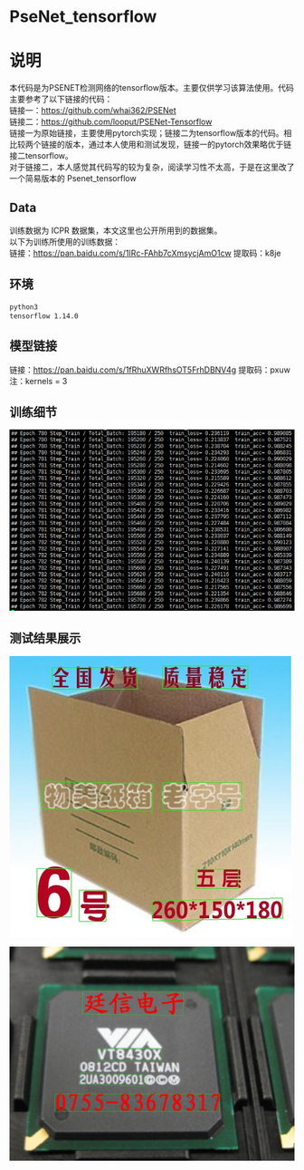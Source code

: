# PseNet_tensorflow
# 说明
本代码是为PSENET检测网络的tensorflow版本。主要仅供学习该算法使用。代码主要参考了以下链接的代码：<br>
链接一：https://github.com/whai362/PSENet <br>
链接二：https://github.com/looput/PSENet-Tensorflow <br>
链接一为原始链接，主要使用pytorch实现；链接二为tensorflow版本的代码。相比较两个链接的版本，通过本人使用和测试发现，链接一的pytorch效果略优于链接二tensorflow。<br>
对于链接二，本人感觉其代码写的较为复杂，阅读学习性不太高，于是在这里改了一个简易版本的 Psenet_tensorflow

## Data
训练数据为 ICPR 数据集，本文这里也公开所用到的数据集。<br>
以下为训练所使用的训练数据：<br>
链接：https://pan.baidu.com/s/1IRc-FAhb7cXmsycjAmO1cw  提取码：k8je 

## 环境
    python3
    tensorflow 1.14.0

## 模型链接
链接：https://pan.baidu.com/s/1fRhuXWRfhsOT5FrhDBNV4g  提取码：pxuw <br>
注：kernels = 3

## 训练细节
![image](https://github.com/Tian14267/PseNet_tensorflow/blob/master/Images/QQ.png)

## 测试结果展示
![image](https://github.com/Tian14267/PseNet_tensorflow/blob/master/Images/Image_OUT/img_0.jpg)

![image](https://github.com/Tian14267/PseNet_tensorflow/blob/master/Images/Image_OUT/img_5.jpg)


